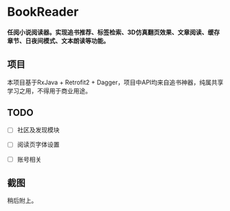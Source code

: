 # BookReader
#### 任阅小说阅读器。实现追书推荐、标签检索、3D仿真翻页效果、文章阅读、缓存章节、日夜间模式、文本朗读等功能。

## 项目
本项目基于RxJava + Retrofit2 + Dagger，项目中API均来自追书神器，纯属共享学习之用，不得用于商业用途。

## TODO
* [ ] 社区及发现模块

* [ ] 阅读页字体设置

* [ ] 账号相关

## 截图
稍后附上。
